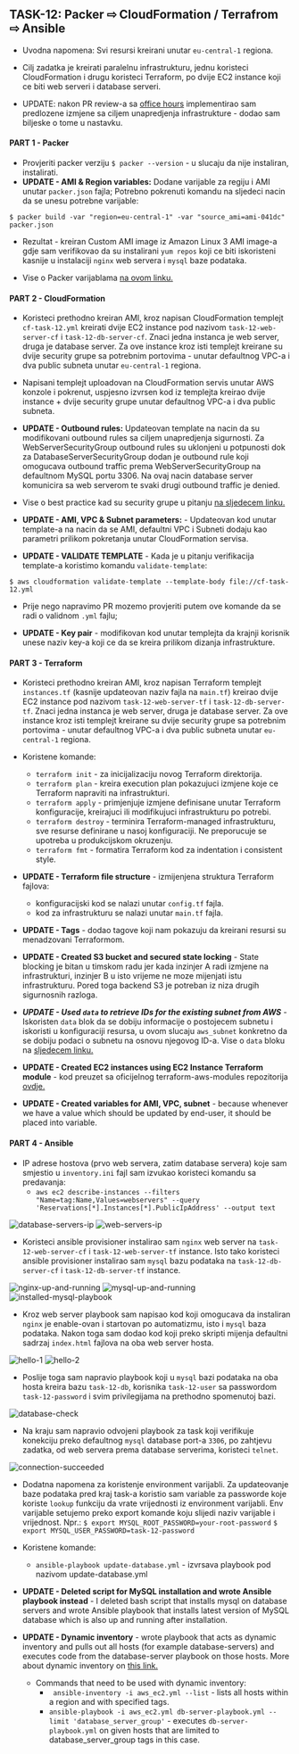 ## TASK-12: Packer ⇨ CloudFormation / Terrafrom ⇨ Ansible

- Uvodna napomena: Svi resursi kreirani unutar `eu-central-1` regiona.
- Cilj zadatka je kreirati paralelnu infrastrukturu, jednu koristeci CloudFormation i drugu koristeci Terraform, po dvije EC2 instance koji ce biti web serveri i database serveri.

- UPDATE: nakon PR review-a sa [office hours](https://youtu.be/VVjKOrplb4s) implementirao sam predlozene izmjene sa ciljem unapredjenja infrastrukture - dodao sam biljeske o tome u nastavku.

#### PART 1 - Packer

- Provjeriti packer verziju `$ packer --version` - u slucaju da nije instaliran, instalirati.
- **UPDATE - AMI & Region variables:** Dodane varijable za regiju i AMI unutar `packer.json` fajla; Potrebno pokrenuti komandu na sljedeci nacin da se unesu potrebne varijable: 

`$ packer build -var "region=eu-central-1" -var "source_ami=ami-041dc" packer.json`

- Rezultat - kreiran Custom AMI image iz Amazon Linux 3 AMI image-a gdje sam verifikovao da su instalirani `yum repos` koji ce biti iskoristeni kasnije u instalaciji `nginx` web servera i `mysql` baze podataka.

- Vise o Packer varijablama [na ovom linku.](https://developer.hashicorp.com/packer/guides/hcl/variables)

#### PART 2 - CloudFormation

- Koristeci prethodno kreiran AMI, kroz napisan CloudFormation templejt `cf-task-12.yml` kreirati dvije EC2 instance pod nazivom `task-12-web-server-cf` i `task-12-db-server-cf`. Znaci jedna instanca je web server, druga je database server. Za ove instance kroz isti templejt kreirane su dvije security grupe sa potrebnim portovima - unutar defaultnog VPC-a i dva public subneta unutar `eu-central-1` regiona. 

- Napisani templejt uploadovan na CloudFormation servis unutar AWS konzole i pokrenut, uspjesno izvrsen kod iz templejta kreirao dvije instance + dvije security grupe unutar defaultnog VPC-a i dva public subneta.

- **UPDATE - Outbound rules:** Updateovan template na nacin da su modifikovani outbound rules sa ciljem unapredjenja sigurnosti. Za WebServerSecurityGroup outbound rules su uklonjeni u potpunosti dok za DatabaseServerSecurityGroup dodan je outbound rule koji omogucava outbound traffic prema WebServerSecurityGroup na defaultnom MySQL portu 3306. Na ovaj nacin database server komunicira sa web serverom te svaki drugi outbound traffic je denied.  

- Vise o best practice kad su security grupe u pitanju [na sljedecem linku.](https://docs.aws.amazon.com/vpc/latest/userguide/security-group-rules.html)

- **UPDATE - AMI, VPC & Subnet parameters:** - Updateovan kod unutar template-a na nacin da se AMI, defaultni VPC i Subneti dodaju kao parametri prilikom pokretanja unutar CloudFormation servisa.

- **UPDATE - VALIDATE TEMPLATE** - Kada je u pitanju verifikacija template-a koristimo komandu `validate-template`:

`$ aws cloudformation validate-template --template-body file://cf-task-12.yml`

- Prije nego napravimo PR mozemo provjeriti putem ove komande da se radi o validnom `.yml` fajlu;

- **UPDATE - Key pair** - modifikovan kod unutar templejta da krajnji korisnik unese naziv key-a koji ce da se kreira prilikom dizanja infrastrukture. 

#### PART 3 - Terraform

- Koristeci prethodno kreiran AMI, kroz napisan Terraform templejt `instances.tf` (kasnije updateovan naziv fajla na `main.tf`) kreirao dvije EC2 instance pod nazivom `task-12-web-server-tf` i `task-12-db-server-tf`. Znaci jedna instanca je web server, druga je database server. Za ove instance kroz isti templejt kreirane su dvije security grupe sa potrebnim portovima - unutar defaultnog VPC-a i dva public subneta unutar `eu-central-1` regiona. 

- Koristene komande:
    - `terraform init` - za inicijalizaciju novog Terraform direktorija.
    - `terraform plan` - kreira execution plan pokazujuci izmjene koje ce Terraform napraviti na infrastrukturi.
    - `terraform apply` - primjenjuje izmjene definisane unutar Terraform konfiguracije, kreirajuci ili modifikujuci infrastrukturu po potrebi.
    - `terraform destroy` - terminira Terraform-managed infrastrukturu, sve resurse definirane u nasoj konfiguraciji. Ne preporucuje se upotreba u produkcijskom okruzenju.
    - `terraform fmt` - formatira Terraform kod za indentation i consistent style.

- **UPDATE - Terraform file structure** - izmijenjena struktura Terraform fajlova: 
    - konfiguracijski kod se nalazi unutar `config.tf` fajla.
    - kod za infrastrukturu se nalazi unutar `main.tf` fajla.

- **UPDATE - Tags** - dodao tagove koji nam pokazuju da kreirani resursi su menadzovani Terraformom.

- **UPDATE - Created S3 bucket and secured state locking** - State blocking je bitan u timskom radu jer kada inzinjer A radi izmjene na infrastrukturi, inzinjer B u isto vrijeme ne moze mijenjati istu infrastrukturu. Pored toga backend S3 je potreban iz niza drugih sigurnosnih razloga. 

- ***UPDATE - Used `data` to retrieve IDs for the existing subnet from AWS*** - Iskoristen `data` blok da se dobiju informacije o postojecem subnetu i iskoristi u konfiguraciji resursa, u ovom slucaju `aws_subnet` konkretno da se dobiju podaci o subnetu na osnovu njegovog ID-a. Vise o `data` bloku na [sljedecem linku.](https://registry.terraform.io/providers/hashicorp/aws/4.1.0/docs/data-sources/subnet_ids)

- **UPDATE - Created EC2 instances using EC2 Instance Terraform module** - kod preuzet sa oficijelnog terraform-aws-modules repozitorija [ovdje.](https://github.com/terraform-aws-modules/terraform-aws-ec2-instance/tree/master)

- **UPDATE - Created variables for AMI, VPC, subnet** - because whenever we have a value which should be updated by end-user, it should be placed into variable.

#### PART 4 - Ansible

- IP adrese hostova (prvo web servera, zatim database servera) koje sam smjestio u `inventory.ini` fajl sam izvukao koristeci komandu sa predavanja:
    - `aws ec2 describe-instances --filters "Name=tag:Name,Values=webservers" --query 'Reservations[*].Instances[*].PublicIpAddress' --output text`

![database-servers-ip](/task-12/05-screenshots/database-servers-ip.png)
![web-servers-ip](/task-12/05-screenshots/public-ips-web-server.png)

- Koristeci ansible provisioner instalirao sam `nginx` web server na `task-12-web-server-cf` i `task-12-web-server-tf` instance. Isto tako koristeci ansible provisioner instalirao sam `mysql` bazu podataka na `task-12-db-server-cf` i `task-12-db-server-tf` instance.

![nginx-up-and-running](/task-12/05-screenshots/nginx-up-running.png)
![mysql-up-and-running](/task-12/05-screenshots/mysql-up-and-running.png)
![installed-mysql-playbook](/task-12/05-screenshots/installed-mysql.png)

- Kroz web server playbook sam napisao kod koji omogucava da instaliran `nginx` je enable-ovan i startovan po automatizmu, isto i `mysql` baza podataka. Nakon toga sam dodao kod koji preko skripti mijenja defaultni sadrzaj `index.html` fajlova na oba web server hosta.  

![hello-1](/task-12/05-screenshots/hello-from-nginx-CF-A.png)
![hello-2](/task-12/05-screenshots/hello-from-nginx-TF-A.png)

- Poslije toga sam napravio playbook koji u `mysql` bazi podataka na oba hosta kreira bazu `task-12-db`, korisnika `task-12-user` sa passwordom `task-12-password` i svim privilegijama na prethodno spomenutoj bazi.

![database-check](/task-12/05-screenshots/database-check.png)

- Na kraju sam napravio odvojeni playbook za task koji verifikuje konekciju preko defaultnog `mysql` database port-a `3306`, po zahtjevu zadatka, od web servera prema database serverima, koristeci `telnet`. 

![connection-succeeded](/task-12/05-screenshots/connectin-succeeded.png)

- Dodatna napomena za koristenje environment varijabli. Za updateovanje baze podataka pred kraj task-a koristio sam variable za passworde koje koriste `lookup` funkciju da vrate vrijednosti iz environment varijabli. Env varijable setujemo preko export komande koju slijedi naziv varijable i vrijednost. Npr.:
    `$ export MYSQL_ROOT_PASSWORD=your-root-password`
    `$ export MYSQL_USER_PASSWORD=task-12-password`

- Koristene komande:
    - `ansible-playbook update-database.yml` - izvrsava playbook pod nazivom update-database.yml

- **UPDATE - Deleted script for MySQL installation and wrote Ansible playbook instead** - I deleted bash script that installs mysql on database servers and wrote Ansible playbook that installs latest version of MySQL database which is also up and running after installation.

- **UPDATE - Dynamic inventory** - wrote playbook that acts as dynamic inventory and pulls out all hosts (for example database-servers) and executes code from the database-server playbook on those hosts. More about dynamic inventory on [this link.](https://docs.ansible.com/ansible/latest/collections/amazon/aws/aws_ec2_inventory.html#examples)
    - Commands that need to be used with dynamic inventory:
        - ` ansible-inventory -i aws_ec2.yml --list` - lists all hosts within a region and with specified tags.
        - `ansible-playbook -i aws_ec2.yml db-server-playbook.yml --limit 'database_server_group'` - executes `db-server-playbook.yml` on given hosts that are limited to database_server_group tags in this case.
